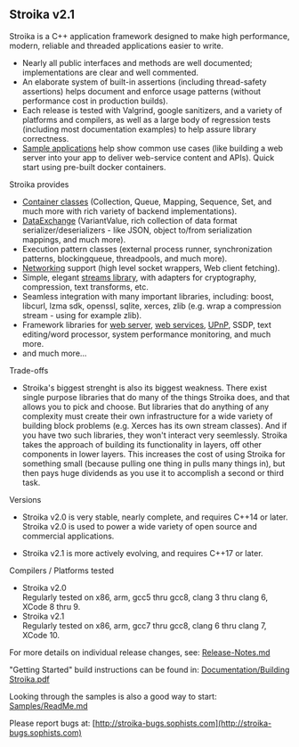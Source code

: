 ﻿Stroika v2.1
----------

Stroika is a C++ application framework designed to make high performance,
modern, reliable and threaded applications easier to write.

  *  Nearly all public interfaces and methods are well documented; implementations are clear and well commented.
  *  An elaborate system of built-in assertions (including thread-safety assertions) helps document and enforce usage patterns (without performance cost in production builds).
  *  Each release is tested with Valgrind, google sanitizers, and a variety of platforms and compilers, as well as a large body of regression tests (including most documentation examples) to help assure library correctness.
  *  [Sample applications](Samples/ReadMe.md) help show common use cases (like building a web server into your app to deliver web-service content and APIs). Quick start using pre-built docker containers.
  
Stroika provides
  *  [Container classes](Library/Sources/Stroika/Foundation/Containers/ReadMe.md) (Collection, Queue, Mapping, Sequence, Set, and much more with rich variety of backend implementations).
  *  [DataExchange](Library/Sources/Stroika/Foundation/DataExchange/ReadMe.md) (VariantValue, rich collection of data format serializer/deserializers - like JSON, object to/from serialization  mappings, and much more).
  *  Execution pattern classes (external process runner, synchronization patterns, blockingqueue, threadpools, and much more).
  *  [Networking](Library/Sources/Stroika/Foundation/IO/Networking/ReadMe.md) support (high level socket wrappers, Web client fetching).
  *  Simple, elegant [streams library](Library/Sources/Stroika/Foundation/Streams/ReadMe.md), with adapters for cryptography, compression, text transforms, etc.
  *  Seamless integration with many important libraries, including: boost, libcurl, lzma sdk, openssl, sqlite, xerces, zlib (e.g. wrap a compression stream - using  for example zlib).
  *  Framework libraries for [web server](Library/Sources/Stroika/Frameworks/WebServer/ReadMe.md), [web services](Library/Sources/Stroika/Frameworks/WebService/ReadMe.md), [UPnP](Library/Sources/Stroika/Frameworks/UPnP/ReadMe.md), SSDP, text editing/word processor, system performance monitoring, and much more.
  *  and much more...


Trade-offs
  *  Stroika's biggest strenght is also its biggest weakness. There exist single purpose libraries that do many of the things Stroika does, and that allows you to pick and choose. But libraries that do anything of any complexity must create their own infrastructure for a wide variety of building block problems (e.g. Xerces has its own stream classes). And if you have two such libraries, they won't interact very seemlessly. Stroika takes the approach of building its functionality in layers, off other components in lower layers. This increases the cost of using Stroika for something small (because pulling one thing in pulls many things in), but then pays huge dividends as you use it to accomplish a second or third task. 
  
Versions
  *  Stroika v2.0 is very stable, nearly complete, and requires C++14 or later. Stroika v2.0 is used to power a wide variety of open source and commercial applications.

  *  Stroika v2.1 is more actively evolving, and requires C++17 or later.

Compilers / Platforms tested
  *  Stroika v2.0
     <br/>Regularly tested on x86, arm, gcc5 thru gcc8, clang 3 thru clang 6, XCode 8 thru 9.
  *  Stroika v2.1
     <br/>Regularly tested on x86, arm, gcc7 thru gcc8, clang 6 thru clang 7, XCode 10.

For more details on individual release changes, see:
	[Release-Notes.md](Release-Notes.md)

"Getting Started" build instructions can be found in:
	[Documentation/Building Stroika.pdf](Documentation/Building%20Stroika.pdf)

Looking through the samples is also a good way to start:
	[Samples/ReadMe.md](Samples/ReadMe.md)

Please report bugs at:
	[http://stroika-bugs.sophists.com](http://stroika-bugs.sophists.com)
